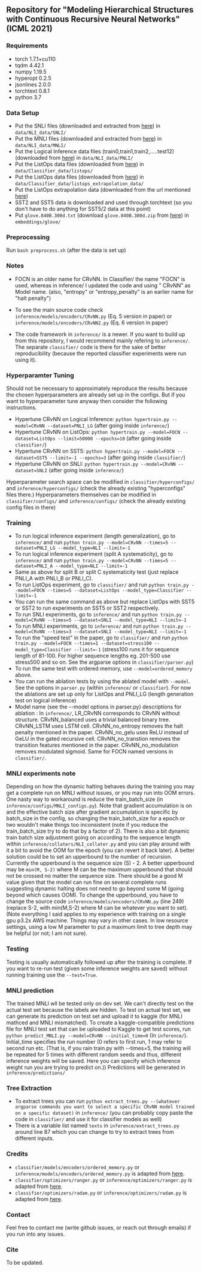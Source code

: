 ## Repository for "Modeling Hierarchical Structures with Continuous Recursive Neural Networks" (ICML 2021)

### Requirements

* torch                              1.7.1+cu110
* tqdm                               4.42.1
* numpy                              1.19.5
* hyperopt                           0.2.5
* jsonlines                          2.0.0
* torchtext                          0.8.1
* python                             3.7

### Data Setup
* Put the SNLI files (downloaded and extracted from [here](https://nlp.stanford.edu/projects/snli/)) in `data/NLI_data/SNLI/` 
* Put the MNLI files (downloaded and extracted from [here](https://cims.nyu.edu/~sbowman/multinli/)) in `data/NLI_data/MNLI/` 
* Put the Logical Inference data files (train0,train1,train2,.....test12) (downloaded from [here](https://github.com/yikangshen/Ordered-Memory/tree/master/data/propositionallogic)) in `data/NLI_data/PNLI/`
* Put the ListOps data files (downloaded from [here](https://github.com/yikangshen/Ordered-Memory/tree/master/data/listops)) in `data/Classifier_data/listops/` 
* Put the ListOps data files (downloaded from [here](https://github.com/yikangshen/Ordered-Memory/tree/master/data/listops)) in `data/Classifier_data/listops_extrapolation_data/`
* Put the ListOps extrapolation data (downloaded from the url mentioned [here](https://github.com/facebookresearch/latent-treelstm/blob/master/data/listops/external/urls.txt))
* SST2 and SST5 data is downloaded and used through torchtext (so you don't have to do anything for SST5/2 data at this point)
* Put `glove.840B.300d.txt` (download `glove.840B.300d.zip` from [here](https://nlp.stanford.edu/projects/glove/)) in `embeddings/glove/`

### Preprocessing
Run `bash preprocess.sh` (after the data is set up)

### Notes
* FOCN is an older name for CRvNN. In Classifier/ the name "FOCN" is used, whereas in inference/ I updated the code and using "
CRvNN" as Model name. (also, "entropy" or "entropy_penalty" is an earlier name for "halt penalty")
  
* To see the main source code check `inference/models/encoders/CRvNN.py` (Eq. 5 version in paper) or `inference/models/encoders/CRvNN2.py` (Eq. 6 version in paper)

* The code framework in `inference/` is a newer. If you want to build up from this repository, I would recommend mainly refering to `inference/`. The separate `classifier/` code is there for the sake of better reproducibility (because the reported classifier experiments were run using it).

### Hyperparamter Tuning
Should not be necessary to approximately reproduce the results because the chosen hyperparameters are already set up in the configs. But if you want to hyperparameter tune anyway then consider the following instructions.
* Hypertune CRvNN on Logical Inference: `python hypertrain.py --model=CRvNN --dataset=PNLI_LG` (after going inside `inference/`)
* Hypertune CRvNN on ListOps: `python hypertrain.py --model=FOCN --dataset=ListOps --limit=50000 --epochs=10` (after going inside `classifier/`)
* Hypertune CRvNN on SST5: `python hypertrain.py --model=FOCN --dataset=SST5 --limit=-1 --epochs=3` (after going inside `classifier/`)
* Hypertune CRvNN on SNLI: `python hypertrain.py --model=CRvNN --dataset=SNLI` (after going inside `inference/`)

Hyperparameter search space can be modified in `classifier/hyperconfigs/` and `inference/hyperconfigs/` (check the already existing "hyperconfigs" files there.)
Hyperparameters themselves can be modified in `classifier/configs/` and `inference/configs/` (check the already existing config files in there)

### Training

* To run logical inference experiment (length generalization), go to `inference/` and run `python train.py --model=CRvNN --times=5 --dataset=PNLI_LG --model_type=NLI --limit=-1`
* To run logical inference experiment (split A systematicity), go to `inference/` and run `python train.py --model=CRvNN --times=5 --dataset=PNLI_A --model_type=NLI --limit=-1`
* Same as above for split B or split C systematicity test (just replace PNLI_A with PNLI_B or PNLI_C).
* To run ListOps experiment, go to `classifier/` and run `python train.py --model=FOCN --times=5 --dataset=ListOps --model_type=Classifier --limit=-1`
* You can run the same command as above but replace ListOps with SST5 or SST2 to run experiments on SST5 or SST2 respectively.
* To run SNLI experiments, go to `inference/` and run `python train.py --model=CRvNN --times=5 --dataset=SNLI --model_type=NLI --limit=-1`
* To run MNLI experiments, go to `inference/` and run `python train.py --model=CRvNN --times=3 --dataset=SNLI --model_type=NLI --limit=-1`
* To run the "speed test" in the paper, go to `classifier/` and run `python train.py --model=FOCN --times=1 --dataset=stress100 --model_type=Classifier --limit=-1` (stress100 runs it for sequence length of 81-100. For higher sequence lengths eg. 201-500 use stress500 and so on. See the argparse options in `classifier/parser.py`)
* To run the same test with ordered memory, use `--model=ordered_memory` above. 
* You can run the ablation tests by using the ablated model with `--model`. See the options in `parser.py` (within `inference/` or `classifier`). For now the ablations are set up only for ListOps and PNLI_LG (length generation test on logical inference)
* Model name (see the --model options in parser.py)  descriptions for ablation : In `inference/`, LR_CRvNN corresponds to CRvNN without structure. CRvNN_balanced uses a trivial balanced binary tree. CRvNN_LSTM uses LSTM cell. CRvNN_no_entropy removes the halt penalty mentioned in the paper. CRvNN_no_gelu uses ReLU instead of GeLU in the gated recursive cell. CRvNN_no_transtion removes the transition features mentioned in the paper. CRvNN_no_modulation removes modulated sigmoid. Same for FOCN named versions in `classifier/`.

### MNLI experiments note

Depending on how the dynamic halting behaves during the training you may get a complete run on MNLI without issues, or you may run into OOM errors. One nasty way to workaround is reduce the train_batch_size (in `inference/configs/MNLI_configs.py`). Note that gradient accumulation is on and the effective batch size after gradient accumulation is specific by batch_size in the config, so changing the train_batch_size for a epoch or two wouldn't make things too inconsistent (note if you reduce the train_batch_size try to do that by a factor of 2). There is also a bit dynamic train batch size adjustment going on according to the sequence length within `inference/collaters/NLI_collater.py` and you can play around with it a bit to avoid the OOM for the epoch (you can revert it back later).
A better solution could be to set an upperbound to the number of recursion. Currently the upperbound is the sequence size (S) - 2. A better upperbound may be `min(M, S-2)` where M can be the maximum upperbound that should not be crossed no matter the sequence size. There should be a good M value given that the model can run fine on several complete runs suggesting dynamic halting does not need to go beyond some M (going beyond which causes OOM). To change the upperbound, you have to change the source code `inference/models/encoders/CRvNN.py` (line 249) (replace S-2, with min(M,S-2) where M can be whatever you want to set). (Note everything I said applies to my experience with training on a single gpu p3.2x AWS machine. Things may vary in other cases. In low resource settings, using a low M parameter to put a maximum limit to tree depth may be helpful (or not; I am not sure).


### Testing
Testing is usually automatically followed up after the training is complete. If you want to re-run test (given some inference weights are saved) without running training use the `--test=True`. 

### MNLI prediction
The trained MNLI wll be tested only on dev set. We can't directly test on the actual test set because the labels are hidden. To test on actual test set, we can generate its prediction on test set and upload it to kaggle (for MNLI mathced and MNLI mismatched).
To create a kaggle-compatible predictions file for MNLI test set that can be uploaded to Kaggle to get test scores, run `python predict_MNLI.py --model=CRvNN --initial_time=0` (In `inference/`). Initial_time specifies the run number (0 refers to first run, 1 may refer to second run etc. (That is, if you rain train.py with --times=5, the training will be repeated for 5 times with different random seeds and thus, different inference weights will be saved.  Here you can specify which inference weight run you are trying to predict on.))
Predictions will be generated in `inference/predictions/`

### Tree Extraction
* To extract trees you can run `python extract_trees.py --(whatever argparse commands you want to select a specific CRvNN model trained on a specific dataset)` in `inference/` (you can probably copy paste the code in `classifier/` and use it for classifier models as well)
* There is a variable list named `texts` in `inference/extract_trees.py` around line 87 which you can change to try to extract trees from different inputs.

### Credits
* `classifier/models/encoders/ordered_memory.py` or `inference/models/encoders/ordered_memory.py` is adapted from [here](https://github.com/yikangshen/Ordered-Memory).
* `classifier/optimizers/ranger.py` or `inference/optimizers/ranger.py` is adapted from [here](https://github.com/anoidgit/transformer/blob/master/optm/ranger.py).
* `classifier/optimizers/radam.py` or `inference/optimizers/radam.py` is adapted from [here](https://github.com/LiyuanLucasLiu/RAdam/blob/master/radam.py).

### Contact
Feel free to contact me (write github issues, or reach out through emails) if you run into any issues. 

### Cite

To be updated. 
